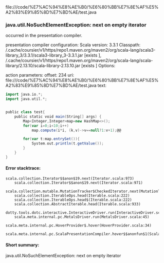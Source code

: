 file://<HOME>/code/%E7%AC%94%E8%AE%B0/%E6%80%BB%E7%8E%AF%E5%A2%83%E9%85%8D%E7%BD%AE/test.java
### java.util.NoSuchElementException: next on empty iterator

occurred in the presentation compiler.

presentation compiler configuration:
Scala version: 3.3.1
Classpath:
<HOME>/.cache/coursier/v1/https/repo1.maven.org/maven2/org/scala-lang/scala3-library_3/3.3.1/scala3-library_3-3.3.1.jar [exists ], <HOME>/.cache/coursier/v1/https/repo1.maven.org/maven2/org/scala-lang/scala-library/2.13.10/scala-library-2.13.10.jar [exists ]
Options:



action parameters:
offset: 234
uri: file://<HOME>/code/%E7%AC%94%E8%AE%B0/%E6%80%BB%E7%8E%AF%E5%A2%83%E9%85%8D%E7%BD%AE/test.java
text:
```scala
import java.io.*;
import java.util.*;


public class test{
    public static void main(String[] args) {
        Map<Integer,Integer>map=new HashMap<>();
        for(var i=0;i<10;i++)
            map.compute(i*i, (k,v)->v==null?1:v+1);@@

        for(var t:map.entrySet()){
            System.out.println(t.getValue());
        }
    }
}
```



#### Error stacktrace:

```
scala.collection.Iterator$$anon$19.next(Iterator.scala:973)
	scala.collection.Iterator$$anon$19.next(Iterator.scala:971)
	scala.collection.mutable.MutationTracker$CheckedIterator.next(MutationTracker.scala:76)
	scala.collection.IterableOps.head(Iterable.scala:222)
	scala.collection.IterableOps.head$(Iterable.scala:222)
	scala.collection.AbstractIterable.head(Iterable.scala:933)
	dotty.tools.dotc.interactive.InteractiveDriver.run(InteractiveDriver.scala:168)
	scala.meta.internal.pc.MetalsDriver.run(MetalsDriver.scala:45)
	scala.meta.internal.pc.HoverProvider$.hover(HoverProvider.scala:34)
	scala.meta.internal.pc.ScalaPresentationCompiler.hover$$anonfun$1(ScalaPresentationCompiler.scala:352)
```
#### Short summary: 

java.util.NoSuchElementException: next on empty iterator